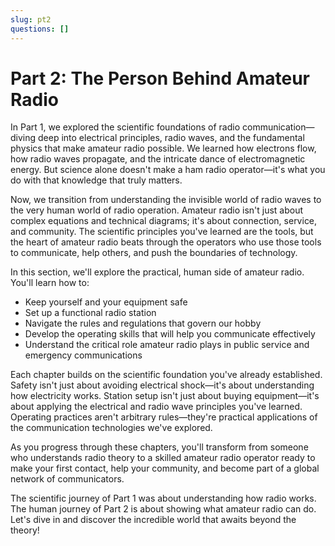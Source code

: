 ```yaml
---
slug: pt2
questions: []
---
```


# Part 2: The Person Behind Amateur Radio

In Part 1, we explored the scientific foundations of radio communication—diving deep into electrical principles, radio waves, and the fundamental physics that make amateur radio possible. We learned how electrons flow, how radio waves propagate, and the intricate dance of electromagnetic energy. But science alone doesn't make a ham radio operator—it's what you do with that knowledge that truly matters.

Now, we transition from understanding the invisible world of radio waves to the very human world of radio operation. Amateur radio isn't just about complex equations and technical diagrams; it's about connection, service, and community. The scientific principles you've learned are the tools, but the heart of amateur radio beats through the operators who use those tools to communicate, help others, and push the boundaries of technology.

In this section, we'll explore the practical, human side of amateur radio. You'll learn how to:
- Keep yourself and your equipment safe
- Set up a functional radio station
- Navigate the rules and regulations that govern our hobby
- Develop the operating skills that will help you communicate effectively
- Understand the critical role amateur radio plays in public service and emergency communications

Each chapter builds on the scientific foundation you've already established. Safety isn't just about avoiding electrical shock—it's about understanding how electricity works. Station setup isn't just about buying equipment—it's about applying the electrical and radio wave principles you've learned. Operating practices aren't arbitrary rules—they're practical applications of the communication technologies we've explored.

As you progress through these chapters, you'll transform from someone who understands radio theory to a skilled amateur radio operator ready to make your first contact, help your community, and become part of a global network of communicators.

The scientific journey of Part 1 was about understanding how radio works. The human journey of Part 2 is about showing what amateur radio can do. Let's dive in and discover the incredible world that awaits beyond the theory!